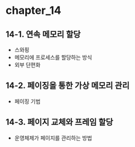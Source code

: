 # chapter_14

## 14-1. 연속 메모리 할당

- 스와핑
- 메모리에 프로세스를 할당하는 방식
- 외부 단편화

## 14-2. 페이징을 통한 가상 메모리 관리

- 페이징 기법

## 14-3. 페이지 교체와 프레임 할당

- 운영체제가 페이지를 관리하는 방법